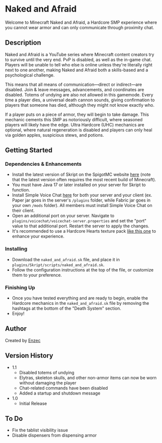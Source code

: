 # Naked and Afraid

Welcome to Minecraft Naked and Afraid, a Hardcore SMP experience where you cannot wear armor and can only communicate through proximity chat.

## Description

Naked and Afraid is a YouTube series where Minecraft content creators try to survive until the very end. PvP is disabled, as well as the in-game chat. Players will be unable to tell who else is online unless they're literally right next to one another, making Naked and Afraid both a skills-based and a psychological challenge.

This means that all means of communication—direct or indirect—are disabled. Join & leave messages, advancements, and coordinates are disabled. Totems of undying are also not allowed in this gamemode. Every time a player dies, a universal death cannon sounds, giving confirmation to players that someone has died, although they might not know exactly who.

If a player puts on a piece of armor, they will begin to take damage. This mechanic cements this SMP as notoriously difficult, where seasoned players will likely have the edge. Ultra Hardcore (UHC) mechanics are optional, where natural regeneration is disabled and players can only heal via golden apples, suspicious stews, and potions.

## Getting Started

### Dependencies & Enhancements

* Install the latest version of Skript on the SpigotMC website [here](https://www.spigotmc.org/resources/skript.114544/) (note that the latest version often requires the most recent build of Minecraft).
* You must have Java 17 or later installed on your server for Skript to function.
* Install Simple Voice Chat [here](https://modrinth.com/plugin/simple-voice-chat/versions) for both your server and your client (ex. Paper jar goes in the server's ```/plugins``` folder, while Fabric jar goes in your own ```/mods``` folder). All members must install Simple Voice Chat on their client.
* Open an additional port on your server. Navigate to ```plugins/voicechat/voicechat-server.properties``` and set the "port" value to that additional port. Restart the server to apply the changes.
* It's recommended to use a Hardcore Hearts texture pack [like this one](https://modrinth.com/resourcepack/hardcore-hearts) to enhance your experience.

### Installing

* Download the ```naked_and_afraid.sk``` file, and place it in ```plugins/Skript/scripts/naked_and_afraid.sk```.
* Follow the configuration instructions at the top of the file, or customize them to your preference.

### Finishing Up

* Once you have tested everything and are ready to begin, enable the Hardcore mechanics in the ```naked_and_afraid.sk``` file by removing the hashtags at the bottom of the "Death System" section.
* Enjoy!

## Author

Created by [Enzec](https://enzec.net)

## Version History

* 1.1
    * Disabled totems of undying
    * Elytras, skeleton skulls, and other non-armor items can now be worn without damaging the player
    * Chat-related commands have been disabled
    * Added a startup and shutdown message
* 1.0
    * Initial Release
 
## To Do

* Fix the tablist visibility issue
* Disable dispensers from dispensing armor

